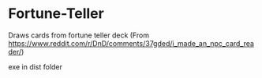 # Fortune-Teller
Draws cards from fortune teller deck (From https://www.reddit.com/r/DnD/comments/37gded/i_made_an_npc_card_reader/)

exe in dist folder
